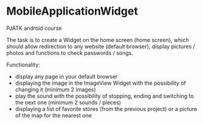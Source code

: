 # MobileApplicationWidget
PJATK android course

The task is to create a Widget on the home screen (home screen), which should allow redirection to any website (default browser), display pictures / photos and functions to check passwords / songs.

Functionality:
- display any page in your default browser
- displaying the image in the ImageView Widget with the possibility of changing it (minimum 2 images)
- play the sound with the possibility of stopping, ending and switching to the next one (minimum 2 sounds / pieces)
- displaying a list of favorite stores (from the previous project) or a picture of the map for the nearest one
